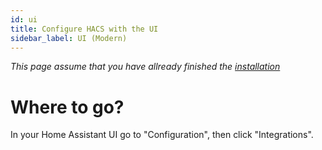 ```yaml
---
id: ui
title: Configure HACS with the UI
sidebar_label: UI (Modern)
---
```


_This page assume that you have allready finished the [installation](/docs/installation/manual)_

# Where to go?

In your Home Assistant UI go to "Configuration", then click "Integrations".
